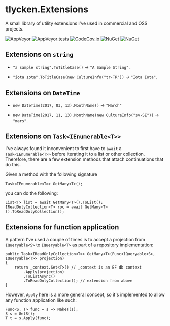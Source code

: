 # tlycken.Extensions

A small library of utility extensions I've used in commercial and OSS projects.

[![AppVeyor](https://img.shields.io/appveyor/ci/tlycken/tlycken-extensions.svg?style=flat-square)](https://ci.appveyor.com/project/tlycken/tlycken-extensions)
[![AppVeyor tests](https://img.shields.io/appveyor/tests/tlycken/tlycken-extensions.svg?style=flat-square)](https://ci.appveyor.com/project/tlycken/tlycken-extensions)
[![CodeCov.io](https://codecov.io/gh/tlycken/tlycken.Extensions/branch/master/graph/badge.svg)](https://codecov.io/gh/tlycken/tlycken.Extensions)
[![NuGet](https://img.shields.io/nuget/v/tlycken.Extensions.svg?style=flat-square)](https://www.nuget.org/packages/tlycken.extensions)
[![NuGet](https://img.shields.io/nuget/dt/tlycken.Extensions.svg?style=flat-square)](http://nuget.org/packages/tlycken.extensions)

## Extensions on `string`

* `"a sample string".ToTitleCase()` -> `"A Sample String"`.

* `"iota ıota".ToTitleCase(new CultureInfo("tr-TR"))` -> `"İota Iota"`.

## Extensions on `DateTime`

* `new DateTime(2017, 03, 13).MonthName()` -> `"March"`

* `new DateTime(2017, 11, 13).MonthName(new CultureInfo("sv-SE"))` -> `"mars"`.

## Extensions on `Task<IEnumerable<T>>`

I've always found it inconvenient to first have to `await` a `Task<IEnumerable<T>>`
before iterating it to a list or other collection. Therefore, there are a few
extension methods that attach continuations that do this.

Given a method with the following signature

    Task<IEnumerable<T>> GetMany<T>();

you can do the following:

    List<T> list = await GetMany<T>().ToList();
    IReadOnlyCollection<T> roc = await GetMany<T>().ToReadOnlyCollection();

## Extensions for function application

A pattern I've used a couple of times is to accept a projection from
`IQueryable<S>` to `IQueryable<T>` as part of a repository implementation:

    public Task<IReadOnlyCollection<T>> GetMany<T>(Func<IQueryable<S>, IQueryable<T>> projection)
    {
        return _context.Set<T>() // _context is an EF db context
            .Apply(projection)
            .ToListAsync()
            .ToReadOnlyCollection(); // extension from above
    }

However, `Apply` here is a more general concept, so it's implemented to allow any
function application like such:

    Func<S, T> func = s => MakeT(s);
    S s = GetS();
    T t = s.Apply(func);
